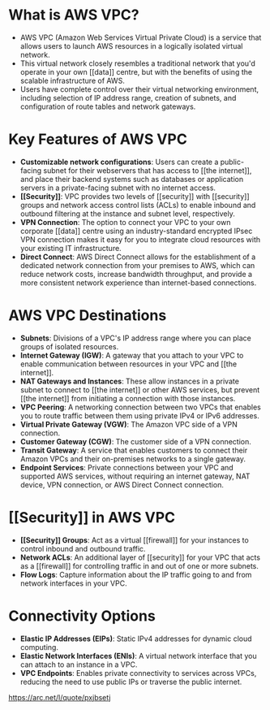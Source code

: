 # What is AWS VPC?

- AWS VPC (Amazon Web Services Virtual Private Cloud) is a service that allows users to launch AWS resources in a logically isolated virtual network.
- This virtual network closely resembles a traditional network that you'd operate in your own [[data]] centre, but with the benefits of using the scalable infrastructure of AWS.
- Users have complete control over their virtual networking environment, including selection of IP address range, creation of subnets, and configuration of route tables and network gateways.

# Key Features of AWS VPC

- **Customizable network configurations**: Users can create a public-facing subnet for their webservers that has access to [[the internet]], and place their backend systems such as databases or application servers in a private-facing subnet with no internet access.
- **[[Security]]**: VPC provides two levels of [[security]] with [[security]] groups and network access control lists (ACLs) to enable inbound and outbound filtering at the instance and subnet level, respectively.
- **VPN Connection**: The option to connect your VPC to your own corporate [[data]] centre using an industry-standard encrypted IPsec VPN connection makes it easy for you to integrate cloud resources with your existing IT infrastructure.
- **Direct Connect**: AWS Direct Connect allows for the establishment of a dedicated network connection from your premises to AWS, which can reduce network costs, increase bandwidth throughput, and provide a more consistent network experience than internet-based connections.

# AWS VPC Destinations

- **Subnets**: Divisions of a VPC's IP address range where you can place groups of isolated resources.
- **Internet Gateway (IGW)**: A gateway that you attach to your VPC to enable communication between resources in your VPC and [[the internet]].
- **NAT Gateways and Instances**: These allow instances in a private subnet to connect to [[the internet]] or other AWS services, but prevent [[the internet]] from initiating a connection with those instances.
- **VPC Peering**: A networking connection between two VPCs that enables you to route traffic between them using private IPv4 or IPv6 addresses.
- **Virtual Private Gateway (VGW)**: The Amazon VPC side of a VPN connection.
- **Customer Gateway (CGW)**: The customer side of a VPN connection.
- **Transit Gateway**: A service that enables customers to connect their Amazon VPCs and their on-premises networks to a single gateway.
- **Endpoint Services**: Private connections between your VPC and supported AWS services, without requiring an internet gateway, NAT device, VPN connection, or AWS Direct Connect connection.

# [[Security]] in AWS VPC

- **[[Security]] Groups**: Act as a virtual [[firewall]] for your instances to control inbound and outbound traffic.
- **Network ACLs**: An additional layer of [[security]] for your VPC that acts as a [[firewall]] for controlling traffic in and out of one or more subnets.
- **Flow Logs**: Capture information about the IP traffic going to and from network interfaces in your VPC.

# Connectivity Options

- **Elastic IP Addresses (EIPs)**: Static IPv4 addresses for dynamic cloud computing.
- **Elastic Network Interfaces (ENIs)**: A virtual network interface that you can attach to an instance in a VPC.
- **VPC Endpoints**: Enables private connectivity to services across VPCs, reducing the need to use public IPs or traverse the public internet.

https://arc.net/l/quote/pxjbsetj